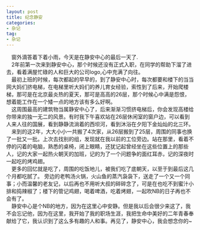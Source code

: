 ```yaml
---
layout: post
title: 纪念静安
categories:
- 杂记
tag:
- 杂记
---
```

  &emsp;窗外滴答着下着小雨，今天是在静安中心的最后一天了.  
  &emsp;2年前第一次来到静安中心，那个时候还没有正式入职，在同学的帮助下溜了进去，看着满屋忙碌的人和巨大的公司logo,心中充满了向往。  
  &emsp;最初上班的时候，每次都起的早早的，到了静安中心时，每次都要和楼下的当当网大妈们挤电梯，在电梯里听大妈们的养儿育女经验，索性到了后来，开始爬楼梯，那可是在北京最炎热的夏天，那可是高高的26层，那个时候心中满是怨恨，想着能工作在一个矮一点的地方该有多么好啊。  
  &emsp;这周围最高的建筑物当属静安中心了，后来渐渐习惯挤电梯后，你会发现高楼给你带来的独一无二的风景。有时我下午喜欢站在26层休闲室的窗户边，可以看到人来人往的国展，看到静静流淌着的西坝河，看到沐浴在夕阳下金灿灿的北三环。  
  &emsp;来到的这2年，大大小小一共搬了4次家，从26层搬到了25层，周围的同事也换了一批又一批。上次去找别的组，发现就在我以前的工位旁边。站在那里，看着不停的闪着的电脑，熟悉的桌椅，闭上眼睛，还犹记起曾经坐在这些位置上的那些人，记的大家一起热火朝天的加班，记的为了一个问题争的面红耳赤，记的深夜时一起吃的烤鸡翅。  
  &emsp;更多的回忆就是吃了，周围的吃饭地儿，被我们吃了底朝天，以至于到最后这几个月都吃腻了。 旁边的老鸭汤火锅，火山鱼的蒸汽袅袅下，送走了一个又一个同事；小而温馨的老友记，以后再也不用听大叔的碎碎念了，可是在也吃不到蜜汁小排和捣辣椒了；楼下的管记鸡翅，喝着啤酒，吃着烤翅，一起吹NB的日子再也不会有了。  
  &emsp;静安中心是个NB的地方，因为在这里心中安静。但是我以后会很少来这了，我不会忘记他，因为在这里，我开始了我的职场生涯，我把生命中美好的二年青春奉献给了它，我认识到了这么多有趣的人和事。再见了，静安中心，我会想念你的~

